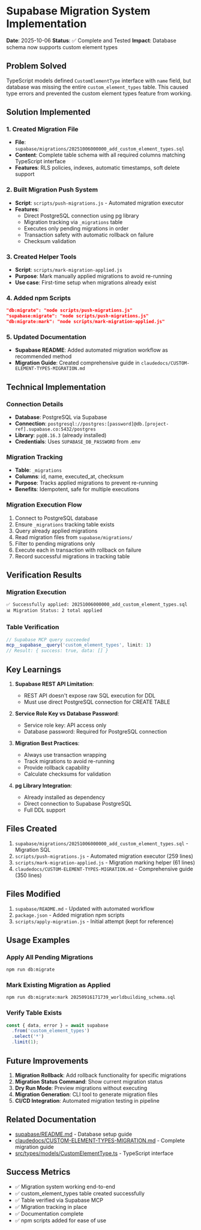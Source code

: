 # Supabase Migration System Implementation

**Date**: 2025-10-06
**Status**: ✅ Complete and Tested
**Impact**: Database schema now supports custom element types

## Problem Solved

TypeScript models defined `CustomElementType` interface with `name` field, but database was missing the entire `custom_element_types` table. This caused type errors and prevented the custom element types feature from working.

## Solution Implemented

### 1. Created Migration File

- **File**: `supabase/migrations/20251006000000_add_custom_element_types.sql`
- **Content**: Complete table schema with all required columns matching TypeScript interface
- **Features**: RLS policies, indexes, automatic timestamps, soft delete support

### 2. Built Migration Push System

- **Script**: `scripts/push-migrations.js` - Automated migration executor
- **Features**:
  - Direct PostgreSQL connection using pg library
  - Migration tracking via `_migrations` table
  - Executes only pending migrations in order
  - Transaction safety with automatic rollback on failure
  - Checksum validation

### 3. Created Helper Tools

- **Script**: `scripts/mark-migration-applied.js`
- **Purpose**: Mark manually applied migrations to avoid re-running
- **Use case**: First-time setup when migrations already exist

### 4. Added npm Scripts

```json
"db:migrate": "node scripts/push-migrations.js"
"supabase:migrate": "node scripts/push-migrations.js"
"db:migrate:mark": "node scripts/mark-migration-applied.js"
```

### 5. Updated Documentation

- **Supabase README**: Added automated migration workflow as recommended method
- **Migration Guide**: Created comprehensive guide in `claudedocs/CUSTOM-ELEMENT-TYPES-MIGRATION.md`

## Technical Implementation

### Connection Details

- **Database**: PostgreSQL via Supabase
- **Connection**: `postgresql://postgres:[password]@db.[project-ref].supabase.co:5432/postgres`
- **Library**: `pg@8.16.3` (already installed)
- **Credentials**: Uses `SUPABASE_DB_PASSWORD` from .env

### Migration Tracking

- **Table**: `_migrations`
- **Columns**: id, name, executed_at, checksum
- **Purpose**: Tracks applied migrations to prevent re-running
- **Benefits**: Idempotent, safe for multiple executions

### Migration Execution Flow

1. Connect to PostgreSQL database
2. Ensure `_migrations` tracking table exists
3. Query already applied migrations
4. Read migration files from `supabase/migrations/`
5. Filter to pending migrations only
6. Execute each in transaction with rollback on failure
7. Record successful migrations in tracking table

## Verification Results

### Migration Execution

```
✅ Successfully applied: 20251006000000_add_custom_element_types.sql
📊 Migration Status: 2 total applied
```

### Table Verification

```javascript
// Supabase MCP query succeeded
mcp__supabase__query('custom_element_types', limit: 1)
// Result: { success: true, data: [] }
```

## Key Learnings

1. **Supabase REST API Limitation**:

   - REST API doesn't expose raw SQL execution for DDL
   - Must use direct PostgreSQL connection for CREATE TABLE

2. **Service Role Key vs Database Password**:

   - Service role key: API access only
   - Database password: Required for PostgreSQL connection

3. **Migration Best Practices**:

   - Always use transaction wrapping
   - Track migrations to avoid re-running
   - Provide rollback capability
   - Calculate checksums for validation

4. **pg Library Integration**:
   - Already installed as dependency
   - Direct connection to Supabase PostgreSQL
   - Full DDL support

## Files Created

1. `supabase/migrations/20251006000000_add_custom_element_types.sql` - Migration SQL
2. `scripts/push-migrations.js` - Automated migration executor (259 lines)
3. `scripts/mark-migration-applied.js` - Migration marking helper (61 lines)
4. `claudedocs/CUSTOM-ELEMENT-TYPES-MIGRATION.md` - Comprehensive guide (350 lines)

## Files Modified

1. `supabase/README.md` - Updated with automated workflow
2. `package.json` - Added migration npm scripts
3. `scripts/apply-migration.js` - Initial attempt (kept for reference)

## Usage Examples

### Apply All Pending Migrations

```bash
npm run db:migrate
```

### Mark Existing Migration as Applied

```bash
npm run db:migrate:mark 20250916171739_worldbuilding_schema.sql
```

### Verify Table Exists

```javascript
const { data, error } = await supabase
  .from('custom_element_types')
  .select('*')
  .limit(1);
```

## Future Improvements

1. **Migration Rollback**: Add rollback functionality for specific migrations
2. **Migration Status Command**: Show current migration status
3. **Dry Run Mode**: Preview migrations without executing
4. **Migration Generation**: CLI tool to generate migration files
5. **CI/CD Integration**: Automated migration testing in pipeline

## Related Documentation

- [supabase/README.md](../supabase/README.md) - Database setup guide
- [claudedocs/CUSTOM-ELEMENT-TYPES-MIGRATION.md](../claudedocs/CUSTOM-ELEMENT-TYPES-MIGRATION.md) - Complete migration guide
- [src/types/models/CustomElementType.ts](../src/types/models/CustomElementType.ts) - TypeScript interface

## Success Metrics

- ✅ Migration system working end-to-end
- ✅ custom_element_types table created successfully
- ✅ Table verified via Supabase MCP
- ✅ Migration tracking in place
- ✅ Documentation complete
- ✅ npm scripts added for ease of use
